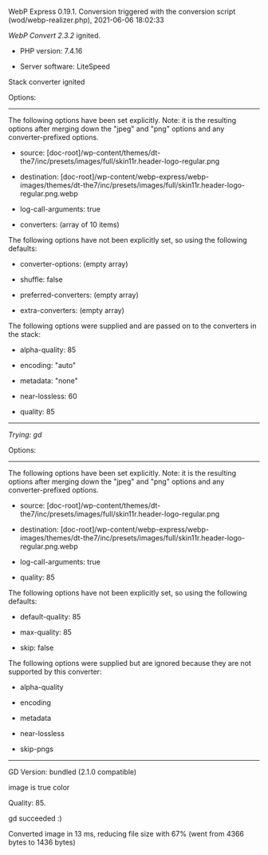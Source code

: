 WebP Express 0.19.1. Conversion triggered with the conversion script (wod/webp-realizer.php), 2021-06-06 18:02:33

*WebP Convert 2.3.2*  ignited.
- PHP version: 7.4.16
- Server software: LiteSpeed

Stack converter ignited

Options:
------------
The following options have been set explicitly. Note: it is the resulting options after merging down the "jpeg" and "png" options and any converter-prefixed options.
- source: [doc-root]/wp-content/themes/dt-the7/inc/presets/images/full/skin11r.header-logo-regular.png
- destination: [doc-root]/wp-content/webp-express/webp-images/themes/dt-the7/inc/presets/images/full/skin11r.header-logo-regular.png.webp
- log-call-arguments: true
- converters: (array of 10 items)

The following options have not been explicitly set, so using the following defaults:
- converter-options: (empty array)
- shuffle: false
- preferred-converters: (empty array)
- extra-converters: (empty array)

The following options were supplied and are passed on to the converters in the stack:
- alpha-quality: 85
- encoding: "auto"
- metadata: "none"
- near-lossless: 60
- quality: 85
------------


*Trying: gd* 

Options:
------------
The following options have been set explicitly. Note: it is the resulting options after merging down the "jpeg" and "png" options and any converter-prefixed options.
- source: [doc-root]/wp-content/themes/dt-the7/inc/presets/images/full/skin11r.header-logo-regular.png
- destination: [doc-root]/wp-content/webp-express/webp-images/themes/dt-the7/inc/presets/images/full/skin11r.header-logo-regular.png.webp
- log-call-arguments: true
- quality: 85

The following options have not been explicitly set, so using the following defaults:
- default-quality: 85
- max-quality: 85
- skip: false

The following options were supplied but are ignored because they are not supported by this converter:
- alpha-quality
- encoding
- metadata
- near-lossless
- skip-pngs
------------

GD Version: bundled (2.1.0 compatible)
image is true color
Quality: 85. 
gd succeeded :)

Converted image in 13 ms, reducing file size with 67% (went from 4366 bytes to 1436 bytes)
